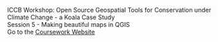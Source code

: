 ICCB Workshop: Open Source Geospatial Tools for Conservation under Climate Change - a Koala Case Study  
Session 5 - Making beautiful maps in QGIS  
Go to the [Coursework Website](https://emhain8.github.io./QGIS-Cartography-ICCB/)
